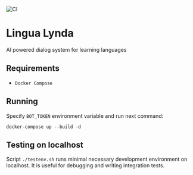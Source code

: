 ![CI](https://github.com/ravil23/lingualynda/workflows/CI/badge.svg)

# Lingua Lynda
AI powered dialog system for learning languages

## Requirements
- `Docker Compose`

## Running
Specify `BOT_TOKEN` environment variable and run next command:
```
docker-compose up --build -d
```

## Testing on localhost
Script `./testenv.sh` runs minimal necessary development environment on localhost. It is useful for debugging and writing integration tests.